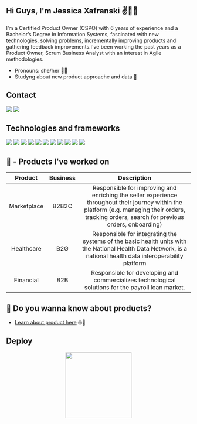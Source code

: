 ## Hi Guys, I'm Jessica Xafranski ✌👩‍🦰


I’m a Certified Product Owner (CSPO) with 6 years of experience and a Bachelor’s Degree in Information Systems, fascinated with new
technologies, solving problems, incrementally improving products and gathering feedback improvements.I’ve been working the past years
as a Product Owner, Scrum Business Analyst with an interest in Agile methodologies.

* Pronouns: she/her 👩‍🦰
* Studyng about new product approache and data 👀




## Contact

<div> 
  <a href = "mailto:jessicaxafranski@gmail.com"><img src="https://img.shields.io/badge/Gmail-D14836?style=for-the-badge&logo=gmail&logoColor=white"></a>
  <a href="https://www.linkedin.com/in/jessica-xafranski/" target="_blank"><img src="https://img.shields.io/badge/-LinkedIn-%230077B5?style=for-the-badge&logo=linkedin&logoColor=white" target="_blank"></a> 
</div>

## Technologies and frameworks
<div> 
<a href = "mailto:jessicaxafranski@gmail.com"><img src="https://img.shields.io/badge/Miro-050038?style=for-the-badge&logo=Miro&logoColor=whit"></a>
<a href = "mailto:jessicaxafranski@gmail.com"><img src="https://img.shields.io/badge/Trello-0052CC?style=for-the-badge&logo=trello&logoColor=white"></a>
<a href = "mailto:jessicaxafranski@gmail.com"><img src="https://img.shields.io/badge/Jira-0052CC?style=for-the-badge&logo=Jira&logoColor=white"></a>
<a href = "mailto:jessicaxafranski@gmail.com"><img src="https://img.shields.io/badge/Figma-F24E1E?style=for-the-badge&logo=figma&logoColor=white"></a>
<a href = "mailto:jessicaxafranski@gmail.com"><img src="https://img.shields.io/badge/Microsoft_Office-D83B01?style=for-the-badge&logo=microsoft-office&logoColor=white"></a>
<a href = "mailto:jessicaxafranski@gmail.com"><img src="https://img.shields.io/badge/GIT-E44C30?style=for-the-badge&logo=git&logoColor=white"></a>
<a href = "mailto:jessicaxafranski@gmail.com"><img src="https://img.shields.io/badge/PostgreSQL-316192?style=for-the-badge&logo=postgresql&logoColor=white"></a>
<a href = "mailto:jessicaxafranski@gmail.com"><img src="https://img.shields.io/badge/json%20web%20tokens-323330?style=for-the-badge&logo=json-web-tokens&logoColor=pink"></a>
<a href = "mailto:jessicaxafranski@gmail.com"><img src="https://img.shields.io/badge/Google%20Analytics-E37400?style=for-the-badge&logo=google%20analytics&logoColor=white"></a>
<a href = "mailto:jessicaxafranski@gmail.com"><img src="https://img.shields.io/badge/hotjar-FD3A5C?style=for-the-badge&logo=hotjar&logoColor=white"></a>
<a href = "mailto:jessicaxafranski@gmail.com"><img src="https://img.shields.io/badge/Kibana-005571?style=for-the-badge&logo=Kibana&logoColor=white"></a>
<div> 

## 🌟 - Products I've worked on

 

| Product | Business | Description|
| :--: | :-------------: | :---: |
|  Marketplace | B2B2C |  Responsible for  improving and enriching the seller experience throughout their journey within the platform (e.g. managing their orders, tracking orders, search for previous orders, onboarding)|
|  Healthcare | B2G | Responsible for integrating the systems of the basic health units with the National Health Data Network, is a national health data interoperability platform                             |
|  Financial | B2B  |  Responsible for developing and commercializes technological solutions for the payroll loan market. |

## 🌟 Do you wanna know about products? 

- [Learn about product here](https://github.com/jessicaxafranski/learn_about_product) 🤓🧐


## Deploy


<div align="center">
  <a href="https://github.com/jessicaxafranski">
  <img height="180em" src="https://github-readme-stats.vercel.app/api?username=jessicaxafranski&show_icons=true&theme=dracula&include_all_commits=true&count_private=true"/>
</div>

  
